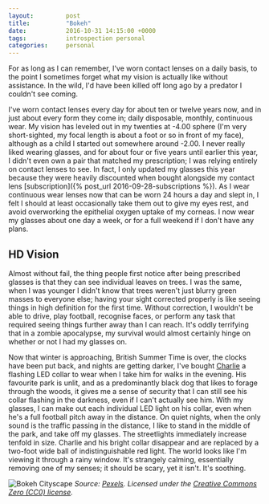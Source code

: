 ```yaml
---
layout:         post
title:          "Bokeh"
date:           2016-10-31 14:15:00 +0000
tags:           introspection personal
categories:     personal
---
```


For as long as I can remember, I've worn contact lenses on a daily basis, to the point I sometimes forget what my vision is actually like without assistance. In the wild, I'd have been killed off long ago by a predator I couldn't see coming.

<!-- Read More -->

I've worn contact lenses every day for about ten or twelve years now, and in just about every form they come in; daily disposable, monthly, continuous wear. My vision has leveled out in my twenties at -4.00 sphere (I'm very short-sighted, my focal length is about a foot or so in front of my face), although as a child I started out somewhere around -2.00. I never really liked wearing glasses, and for about four or five years until earlier this year, I didn't even own a pair that matched my prescription; I was relying entirely on contact lenses to see. In fact, I only updated my glasses this year because they were heavily discounted when bought alongside my contact lens [subscription]({% post_url 2016-09-28-subscriptions %}). As I wear continuous wear lenses now that can be worn 24 hours a day and slept in, I felt I should at least occasionally take them out to give my eyes rest, and avoid overworking the epithelial oxygen uptake of my corneas. I now wear my glasses about one day a week, or for a full weekend if I don't have any plans. 

## HD Vision

Almost without fail, the thing people first notice after being prescribed glasses is that they can see individual leaves on trees. I was the same, when I was younger I didn't know that trees weren't just blurry green masses to everyone else; having your sight corrected properly is like seeing things in high definition for the first time. Without correction, I wouldn't be able to drive, play football, recognise faces, or perform any task that required seeing things further away than I can reach. It's oddly terrifying that in a zombie apocalypse, my survival would almost certainly hinge on whether or not I had my glasses on.

Now that winter is approaching, British Summer Time is over, the clocks have been put back, and nights are getting darker, I've bought [Charlie][charlie-blog-filter] a flashing LED collar to wear when I take him for walks in the evening. His favourite park is unlit, and as a predominantly black dog that likes to forage through the woods, it gives me a sense of security that I can still see his collar flashing in the darkness, even if I can't actually see him. With my glasses, I can make out each individual LED light on his collar, even when he's a full football pitch away in the distance. On quiet nights, when the only sound is the traffic passing in the distance, I like to stand in the middle of the park, and take off my glasses. The streetlights immediately increase tenfold in size. Charlie and his bright collar disappear and are replaced by a two-foot wide ball of indistinguishable red light. The world looks like I'm viewing it through a rainy window. It's strangely calming, essentially removing one of my senses; it should be scary, yet it isn't. It's soothing.

![Bokeh Cityscape]({{site.baseurl}}/assets/img/bokeh-skyline.jpg)
*Source: [Pexels][pexels-photo-link]. Licensed under the [Creative Commons Zero (CC0) license][creative-commons-zero-licence].*

[charlie-blog-filter]: http://blog.camerondoyle.co.uk/#charlie
[pexels-photo-link]: https://www.pexels.com/photo/lights-out-of-focus-bokeh-night-37016/
[creative-commons-zero-licence]: https://creativecommons.org/publicdomain/zero/1.0/